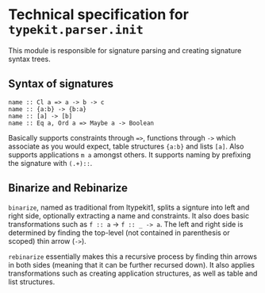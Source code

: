# Technical specification for `typekit.parser.init`

This module is responsible for signature parsing and creating
signature syntax trees.

## Syntax of signatures

```
name :: Cl a => a -> b -> c
name :: {a:b} -> {b:a}
name :: [a] -> [b]
name :: Eq a, Ord a => Maybe a -> Boolean
```

Basically supports constraints through `=>`, functions through `->`
which associate as you would expect, table structures `{a:b}` and
lists `[a]`. Also supports applications `m a` amongst others. It
supports naming by prefixing the signature with `(.+)::`.

## Binarize and Rebinarize

`binarize`, named as traditional from ltypekit1, splits a signture
into left and right side, optionally extracting a name and
constraints. It also does basic transformations such as `f :: a` ->
`f :: _ -> a`. The left and right side is determined by finding the
top-level (not contained in parenthesis or scoped) thin arrow
(`->`).

`rebinarize` essentially makes this a recursive process by finding
thin arrows in both sides (meaning that it can be further recursed
down). It also applies transformations such as creating application
structures, as well as table and list structures.